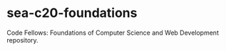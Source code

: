 sea-c20-foundations
===================

Code Fellows: Foundations of Computer Science and Web Development repository.
